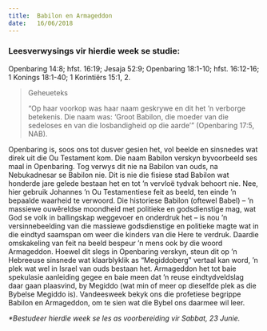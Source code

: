 ```yaml
---
title:  Babilon en Armageddon
date:   16/06/2018
---
```


### Leesverwysings vir hierdie week se studie: 
Openbaring 14:8; hfst. 16:19; Jesaja 52:9; Openbaring 18:1-10; hfst. 16:12-16; 1 Konings 18:1-40; 1 Korintiërs 15:1, 2. 

> <p>Geheueteks</p> 
> “Op haar voorkop was haar naam geskrywe en dit het ’n verborge betekenis. Die naam was: ‘Groot Babilon, die moeder van die sedeloses en van die losbandigheid op die aarde’” (Openbaring 17:5, NAB).

Openbaring is, soos ons tot dusver gesien het, vol beelde en sinsnedes wat direk uit die Ou Testament kom. Die naam Babilon verskyn byvoorbeeld ses maal in Openbaring. Tog verwys dit nie na Babilon van ouds, na Nebukadnesar se Babilon nie. Dit is nie die fisiese stad Babilon wat honderde jare gelede bestaan het en tot ’n vervloë tydvak behoort nie. Nee, hier gebruik Johannes ’n Ou Testamentiese feit as beeld, ten einde ’n bepaalde waarheid te verwoord. Die historiese Babilon (oftewel Babel) – ’n massiewe ouwêreldse moondheid met politieke en godsdienstige mag, wat God se volk in ballingskap weggevoer en onderdruk het – is nou ’n versinnebeelding van die massiewe godsdienstige en politieke magte wat in die eindtyd saamspan om weer die kinders van die Here te verdruk. Daardie omskakeling van feit na beeld bespeur ’n mens ook by die woord Armageddon. Hoewel dit slegs in Openbaring verskyn, steun dit op ’n Hebreeuse sinsnede wat klaarblyklik as “Megiddoberg” vertaal kan word, ’n plek wat wel in Israel van ouds bestaan het. Armageddon het tot baie spekulasie aanleiding gegee en baie meen dat ’n reuse eindtydveldslag daar gaan plaasvind, by Megiddo (wat min of meer op dieselfde plek as die Bybelse Megiddo is). Vandeesweek bekyk ons die profetiese begrippe Babilon en Armageddon, om te sien wat die Bybel ons daarmee wil leer. 

_*Bestudeer hierdie week se les as voorbereiding vir Sabbat, 23 Junie._
